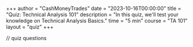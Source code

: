 +++
author = "CashMoneyTrades"
date = "2023-10-16T00:00:00"
title = "Quiz: Technical Analysis 101"
description = "In this quiz, we'll test your knowledge on Technical Analysis Basics."
time = "5 min"
course = "TA 101"
layout = "quiz"
+++


// quiz questions
<script>
var quiz = [
    {
        question: "How do Moving Average Crossovers help traders in technical analysis?",
        answers: [
            {option: "A", desc: "Identifying trend reversals"}, 
            {option: "B", desc: "Determining key support and resistance levels"}, 
            {option: "C", desc: "Highlighting potential buy or sell signals", correct: true}, 
            {option: "D", desc: "Predicting future market volatility"}
        ],
        explanation: "Moving Average Crossovers help traders identify potential buy or sell signals based on the interaction between short-term and long-term moving averages."
    },
    {
        question: "What is the significance of Break Hook and Go Technique in trading?",
        answers: [
            {option: "A", desc: "Identifying trend reversals"}, 
            {option: "B", desc: "Executing trades based on price breakouts", correct: true}, 
            {option: "C", desc: "Recognizing key supply and demand areas"}, 
            {option: "D", desc: "Analyzing market sentiment"}
        ],
        explanation: "Break Hook and Go Technique involves executing trades based on the confirmation of a price breakout, providing traders with opportunities to capitalize on emerging trends."
    },
    {
        question: "How can traders effectively use Bollinger Bands in their analysis?",
        answers: [
            {option: "A", desc: "Identifying trend reversals"}, 
            {option: "B", desc: "Determining key support and resistance levels"}, 
            {option: "C", desc: "Measuring market volatility and potential price extremes", correct: true}, 
            {option: "D", desc: "Predicting future market trends"}
        ],
        explanation: "Bollinger Bands help traders assess market volatility and identify potential price extremes, providing valuable insights for decision-making in technical analysis."
    },
    {
        question: "Why is understanding volume crucial in technical analysis?",
        answers: [
            {option: "A", desc: "Identifying trend reversals"}, 
            {option: "B", desc: "Determining key support and resistance levels"}, 
            {option: "C", desc: "Predicting future market trends"},
            {option: "D", desc: "Assessing the strength of price movements based on trading volume", correct: true}, 
        ],
        explanation: "Volume analysis helps traders assess the strength of price movements, confirming the validity of trends and potential reversals in technical analysis."
    },
    {
        question: "In Fibonacci analysis, what are retracement levels used for?",
        answers: [
            {option: "A", desc: "Identifying trend reversals"}, 
            {option: "B", desc: "Highlighting potential reversal levels within a trend", correct: true}, 
            {option: "C", desc: "Determining key support and resistance levels"}, 
            {option: "D", desc: "Predicting future market trends"}
        ],
        explanation: "Retracement levels in Fibonacci analysis are used to identify potential reversal levels within a trend, helping traders make informed decisions based on price retracements."
    },
    {
        question: "What is the significance of the Head and Shoulders pattern in technical analysis?",
        answers: [
            {option: "A", desc: "Identifying trend reversals"}, 
            {option: "B", desc: "Recognizing key supply and demand areas"}, 
            {option: "C", desc: "Indicating potential trend reversal from bullish to bearish", correct: true}, 
            {option: "D", desc: "Predicting future market trends"}
        ],
        explanation: "The Head and Shoulders pattern is significant in technical analysis as it indicates a potential trend reversal from bullish to bearish, providing traders with insights into market shifts."
    },
    {
        question: "What do Double Tops and Double Bottoms indicate in technical analysis?",
        answers: [
            {option: "A", desc: "Identifying trend reversals"}, 
            {option: "B", desc: "Recognizing key supply and demand areas"}, 
            {option: "C", desc: "Signaling potential trend reversal points", correct: true}, 
            {option: "D", desc: "Predicting future market trends"}
        ],
        explanation: "Double Tops and Double Bottoms in technical analysis indicate potential trend reversal points, offering traders insights into potential shifts in market direction."
    },
    {
        question: "How can traders benefit from identifying key supply and demand areas?",
        answers: [
            {option: "A", desc: "Identifying trend reversals"}, 
            {option: "B", desc: "Recognizing potential breakout points"}, 
            {option: "C", desc: "Understanding where significant buying or selling interest may occur", correct: true}, 
            {option: "D", desc: "Predicting future market trends"}
        ],
        explanation: "Identifying key supply and demand areas helps traders understand where significant buying or selling interest may occur, providing valuable information for decision-making."
    },
    {
        question: "What is the significance of Tweezer Tops and Bottoms in technical analysis?",
        answers: [
            {option: "A", desc: "Signaling potential trend reversal points", correct: true}, 
            {option: "B", desc: "Identifying trend reversals"}, 
            {option: "C", desc: "Recognizing key support and resistance levels"}, 
            {option: "D", desc: "Predicting future market trends"}
        ],
        explanation: "Tweezer Tops and Bottoms in technical analysis signal potential trend reversal points, providing traders with insights into possible changes in market direction."
    },
    {
        question: "What do Gravestones and Dragonflies indicate in candlestick analysis?",
        answers: [
            {option: "A", desc: "Identifying trend reversals"}, 
            {option: "B", desc: "Recognizing potential breakout points"}, 
            {option: "C", desc: "Signaling potential trend reversal points", correct: true}, 
            {option: "D", desc: "Predicting future market trends"}
        ],
        explanation: "Gravestones and Dragonflies in candlestick analysis signal potential trend reversal points, providing traders with insights into potential changes in market direction."
    },
    {
        question: "How do traders use the Cup and Handle pattern in technical analysis?",
        answers: [
            {option: "A", desc: "Identifying trend reversals"}, 
            {option: "B", desc: "Recognizing potential breakout points"}, 
            {option: "C", desc: "Indicating potential trend continuation after a brief consolidation", correct: true}, 
            {option: "D", desc: "Predicting future market trends"}
        ],
        explanation: "The Cup and Handle pattern in technical analysis indicates potential trend continuation after a brief consolidation, providing traders with insights into potential bullish movements."
    },
    {
        question: "What role do trendlines play in technical analysis?",
        answers: [
            {option: "A", desc: "Identifying trend reversals"}, 
            {option: "B", desc: "Recognizing potential breakout points"}, 
            {option: "C", desc: "Highlighting the direction and strength of a trend", correct: true}, 
            {option: "D", desc: "Predicting future market trends"}
        ],
        explanation: "Trendlines in technical analysis highlight the direction and strength of a trend, assisting traders in making informed decisions based on the prevailing market trend."
    },
    {
        question: "How can traders benefit from recognizing Flag and Pennant patterns?",
        answers: [
            {option: "A", desc: "Identifying trend reversals"}, 
            {option: "B", desc: "Recognizing potential breakout points"}, 
            {option: "C", desc: "Anticipating potential trend continuation patterns", correct: true}, 
            {option: "D", desc: "Predicting future market trends"}
        ],
        explanation: "Recognizing Flag and Pennant patterns in technical analysis helps traders anticipate potential trend continuation patterns, offering insights into possible future price movements."
    },
    {
        question: "What is the purpose of using the Relative Strength Index (RSI) in technical analysis?",
        answers: [
            {option: "A", desc: "Identifying trend reversals"}, 
            {option: "B", desc: "Recognizing potential breakout points"}, 
            {option: "C", desc: "Predicting future market trends"},
            {option: "D", desc: "Measuring the magnitude of recent price changes to evaluate overbought or oversold conditions", correct: true}, 
        ],
        explanation: "The Relative Strength Index (RSI) in technical analysis is used to measure the magnitude of recent price changes, helping traders evaluate overbought or oversold conditions in the market."
    },
    {
        question: "Why is the concept of Support and Resistance important in technical analysis?",
        answers: [
            {option: "A", desc: "Identifying trend reversals"}, 
            {option: "B", desc: "Providing levels where buying or selling interest may emerge", correct: true}, 
            {option: "C", desc: "Determining potential breakout or breakdown points"}, 
            {option: "D", desc: "Predicting future market trends"}
        ],
        explanation: "Support and Resistance in technical analysis provide levels where buying or selling interest may emerge, serving as key reference points for traders making trading decisions."
    },
    {
        question: "How do traders use the MACD (Moving Average Convergence Divergence) indicator?",
        answers: [
            {option: "A", desc: "Identifying trend reversals"}, 
            {option: "B", desc: "Recognizing potential breakout points"}, 
            {option: "C", desc: "Evaluating the relationship between two moving averages to generate buy or sell signals", correct: true}, 
            {option: "D", desc: "Predicting future market trends"}
        ],
        explanation: "Traders use the MACD indicator in technical analysis to evaluate the relationship between two moving averages, generating buy or sell signals based on the convergence or divergence of these averages."
    },
    {
        question: "What is the purpose of using the Average True Range (ATR) indicator in technical analysis?",
        answers: [
            {option: "A", desc: "Measuring market volatility to assist with setting stop-loss levels", correct: true}, 
            {option: "B", desc: "Identifying trend reversals"}, 
            {option: "C", desc: "Recognizing potential breakout points"}, 
            {option: "D", desc: "Predicting future market trends"}
        ],
        explanation: "The Average True Range (ATR) indicator in technical analysis is used to measure market volatility, assisting traders in setting stop-loss levels based on current market conditions."
    },
    {
        question: "What does the concept of 'Divergence' refer to in technical analysis?",
        answers: [
            {option: "A", desc: "Identifying trend reversals"}, 
            {option: "B", desc: "Recognizing potential breakout points"}, 
            {option: "C", desc: "A discrepancy between the price trend and an oscillator indicator, signaling a potential reversal", correct: true}, 
            {option: "D", desc: "Predicting future market trends"}
        ],
        explanation: "In technical analysis, 'Divergence' refers to a discrepancy between the price trend and an oscillator indicator, signaling a potential reversal in the market."
    },
    {
        question: "How can traders use the Head and Shoulders pattern for trading decisions?",
        answers: [
            {option: "A", desc: "Identifying trend reversals"}, 
            {option: "B", desc: "Recognizing potential breakout points"}, 
            {option: "C", desc: "Indicating potential trend reversal from bullish to bearish", correct: true}, 
            {option: "D", desc: "Predicting future market trends"}
        ],
        explanation: "Traders can use the Head and Shoulders pattern in technical analysis to indicate a potential trend reversal."
    },
    {
        question: "How can traders effectively use the Cup and Handle pattern in their analysis?",
        answers: [
            {option: "A", desc: "Identifying trend reversals"}, 
            {option: "B", desc: "Recognizing potential breakout points"}, 
            {option: "C", desc: "Predicting future market trends"},
            {option: "D", desc: "Highlighting potential trend continuation patterns", correct: true}, 
        ],
        explanation: "The Cup and Handle pattern is used to identify potential trend continuation patterns, signaling a brief consolidation before the resumption of the existing trend."
    },
    {
        question: "Why is understanding trend analysis crucial for technical traders?",
        answers: [
            {option: "A", desc: "Identifying trend reversals"}, 
            {option: "B", desc: "Determining key support and resistance levels"}, 
            {option: "C", desc: "Assessing the direction and strength of price movements", correct: true}, 
            {option: "D", desc: "Predicting future market volatility"}
        ],
        explanation: "Understanding trend analysis is crucial for technical traders as it helps assess the direction and strength of price movements, aiding in decision-making and risk management."
    },
    {
        question: "How do traders use the concept of 'break and retest' in their trading strategies?",
        answers: [
            {option: "A", desc: "Executing trades based on confirmed breakout and subsequent retest", correct: true}, 
            {option: "B", desc: "Identifying trend reversals"}, 
            {option: "C", desc: "Recognizing potential breakout points"}, 
            {option: "D", desc: "Analyzing market sentiment"}
        ],
        explanation: "Traders use the 'break and retest' concept by executing trades based on a confirmed breakout and waiting for a subsequent retest, providing additional confirmation before entering a position."
    },
    {
        question: "What role do support and resistance levels play in technical analysis?",
        answers: [
            {option: "A", desc: "Identifying trend reversals"}, 
            {option: "B", desc: "Acting as potential barriers for price movements", correct: true}, 
            {option: "C", desc: "Recognizing key supply and demand areas"}, 
            {option: "D", desc: "Predicting future market trends"}
        ],
        explanation: "Support and resistance levels act as potential barriers for price movements in technical analysis, influencing decision-making and providing insights into potential price reversals."
    },
    {
        question: "How does the concept of 'trading with the trend' benefit technical traders?",
        answers: [
            {option: "A", desc: "Identifying trend reversals"}, 
            {option: "B", desc: "Recognizing potential breakout points"}, 
            {option: "C", desc: "Aligning trades with the prevailing market direction for increased probability", correct: true}, 
            {option: "D", desc: "Analyzing market sentiment"}
        ],
        explanation: "Trading with the trend benefits technical traders by aligning trades with the prevailing market direction, increasing the probability of successful trades."
    },
    {
        question: "How can traders use Fibonacci extensions in their analysis?",
        answers: [
            {option: "A", desc: "Identifying trend reversals"}, 
            {option: "B", desc: "Determining key support and resistance levels"}, 
            {option: "C", desc: "Projecting potential price targets in the direction of the trend", correct: true}, 
            {option: "D", desc: "Predicting future market trends"}
        ],
        explanation: "Traders use Fibonacci extensions by projecting potential price targets in the direction of the trend, helping set profit targets for their trades."
    },
    {
        question: "What is the significance of the 'golden cross' in moving average analysis?",
        answers: [
            {option: "A", desc: "Identifying trend reversals"}, 
            {option: "B", desc: "Recognizing potential breakout points"}, 
            {option: "C", desc: "Analyzing market sentiment"},
            {option: "D", desc: "A bullish signal where a short-term moving average crosses above a long-term moving average", correct: true}, 
        ],
        explanation: "The 'golden cross' is a bullish signal in moving average analysis, occurring when a short-term moving average crosses above a long-term moving average, indicating potential upward momentum."
    },
    {
        question: "Why do traders often use multiple timeframes in their analysis?",
        answers: [
            {option: "A", desc: "Gaining a broader perspective and confirmation of trends", correct: true}, 
            {option: "B", desc: "Recognizing potential breakout points"}, 
            {option: "C", desc: "Identifying trend reversals"}, 
            {option: "D", desc: "Predicting future market trends"}
        ],
        explanation: "Traders use multiple timeframes in their analysis to gain a broader perspective and confirmation of trends, enhancing their overall understanding of market dynamics."
    },
    {
        question: "How can traders utilize the Relative Strength Index (RSI) in technical analysis?",
        answers: [
            {option: "A", desc: "Identifying trend reversals"}, 
            {option: "B", desc: "Assessing overbought or oversold conditions in the market", correct: true}, 
            {option: "C", desc: "Determining key support and resistance levels"}, 
            {option: "D", desc: "Predicting future market trends"}
        ],
        explanation: "Traders use the Relative Strength Index (RSI) to assess overbought or oversold conditions in the market, providing insights into potential reversals or continuation of trends."
    }
];

</script>